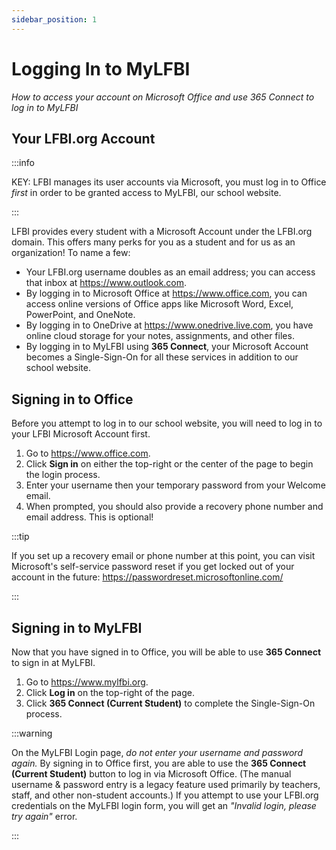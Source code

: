 ```yaml
---
sidebar_position: 1
---
```


# Logging In to MyLFBI

_How to access your account on Microsoft Office and use 365 Connect to log in to MyLFBI_

## Your LFBI.org Account

:::info

KEY: LFBI manages its user accounts via Microsoft, you must log in to Office *first* in order to be granted access to MyLFBI, our school website.

:::

LFBI provides every student with a Microsoft Account under the LFBI.org domain. This offers many perks for you as a student and for us as an organization! To name a few:
-   Your LFBI.org username doubles as an email address; you can access that inbox at https://www.outlook.com.
-   By logging in to Microsoft Office at https://www.office.com, you can access online versions of Office apps like Microsoft Word, Excel, PowerPoint, and OneNote.
-   By logging in to OneDrive at https://www.onedrive.live.com, you have online cloud storage for your notes, assignments, and other files.
-   By logging in to MyLFBI using **365 Connect**, your Microsoft Account becomes a Single-Sign-On for all these services in addition to our school website.

## Signing in to Office

Before you attempt to log in to our school website, you will need to log in to your LFBI Microsoft Account first.

1.  Go to https://www.office.com.
2.  Click **Sign in** on either the top-right or the center of the page to begin the login process.
3.  Enter your username then your temporary password from your Welcome email.
4.  When prompted, you should also provide a recovery phone number and email address. This is optional!

:::tip

If you set up a recovery email or phone number at this point, you can visit Microsoft's self-service password reset if you get locked out of your account in the future: https://passwordreset.microsoftonline.com/

:::

## Signing in to MyLFBI

Now that you have signed in to Office, you will be able to use **365 Connect** to sign in at MyLFBI.

1.  Go to https://www.mylfbi.org.
2.  Click **Log in** on the top-right of the page.
3.  Click **365 Connect (Current Student)** to complete the Single-Sign-On process.

:::warning

On the MyLFBI Login page, *do not enter your username and password again.* By signing in to Office first, you are able to use the **365 Connect (Current Student)** button to log in via Microsoft Office. (The manual username & password entry is a legacy feature used primarily by teachers, staff, and other non-student accounts.) If you attempt to use your LFBI.org credentials on the MyLFBI login form, you will get an *"Invalid login, please try again"* error.

:::